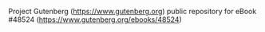 Project Gutenberg (https://www.gutenberg.org) public repository for
eBook #48524 (https://www.gutenberg.org/ebooks/48524)
